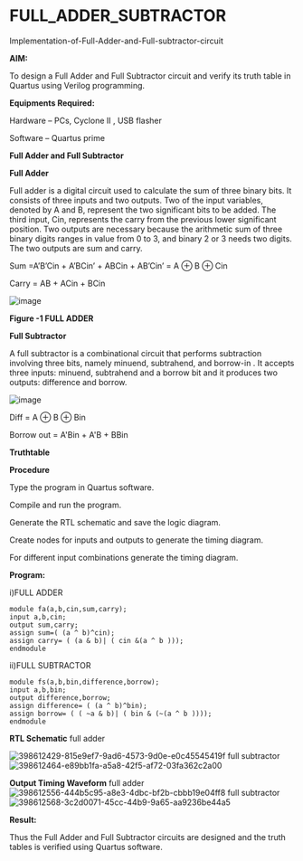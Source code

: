 # FULL_ADDER_SUBTRACTOR

Implementation-of-Full-Adder-and-Full-subtractor-circuit

**AIM:**

To design a Full Adder and Full Subtractor circuit and verify its truth table in Quartus using Verilog programming.

**Equipments Required:**

Hardware – PCs, Cyclone II , USB flasher

Software – Quartus prime

**Full Adder and Full Subtractor**

**Full Adder**

Full adder is a digital circuit used to calculate the sum of three binary bits. It consists of three inputs and two outputs. Two of the input variables, denoted by A and B, represent the two significant bits to be added. The third input, Cin, represents the carry from the previous lower significant position. Two outputs are necessary because the arithmetic sum of three binary digits ranges in value from 0 to 3, and binary 2 or 3 needs two digits. The two outputs are sum and carry.

Sum =A’B’Cin + A’BCin’ + ABCin + AB’Cin’ = A ⊕ B ⊕ Cin 

Carry = AB + ACin + BCin

![image](https://github.com/naavaneetha/FULL_ADDER_SUBTRACTOR/assets/154305477/0f30ba51-5ffb-4198-845f-18e054f675e7)

**Figure -1 FULL ADDER**

**Full Subtractor**

A full subtractor is a combinational circuit that performs subtraction involving three bits, namely minuend, subtrahend, and borrow-in . It accepts three inputs: minuend, subtrahend and a borrow bit and it produces two outputs: difference and borrow.

![image](https://github.com/naavaneetha/FULL_ADDER_SUBTRACTOR/assets/154305477/02b24f51-ab51-4304-9ad6-7b81ffc1ead5)

Diff = A ⊕ B ⊕ Bin 

Borrow out = A'Bin + A'B + BBin

**Truthtable**

**Procedure**

Type the program in Quartus software.

Compile and run the program.

Generate the RTL schematic and save the logic diagram.

Create nodes for inputs and outputs to generate the timing diagram.

For different input combinations generate the timing diagram.

**Program:**

i)FULL ADDER
~~~
module fa(a,b,cin,sum,carry);
input a,b,cin;
output sum,carry;
assign sum=( (a ^ b)^cin);
assign carry= ( (a & b)| ( cin &(a ^ b )));
endmodule
~~~


ii)FULL SUBTRACTOR
~~~
module fs(a,b,bin,difference,borrow);
input a,b,bin;
output difference,borrow;
assign difference= ( (a ^ b)^bin);
assign borrow= ( ( ~a & b)| ( bin & (~(a ^ b ))));
endmodule
~~~

**RTL Schematic**
full adder

![398612429-815e9ef7-9ad6-4573-9d0e-e0c45545419f](https://github.com/user-attachments/assets/fd99e7dd-0f16-4375-b5a5-fef764b1d3c4)
 full subtractor
  ![398612464-e89bb1fa-a5a8-42f5-af72-03fa362c2a00](https://github.com/user-attachments/assets/746b517e-81bc-4e9d-af58-38eb722f581a)

**Output Timing Waveform**
full adder
![398612556-444b5c95-a8e3-4dbc-bf2b-cbbb19e04ff8](https://github.com/user-attachments/assets/317b1fc7-f3b3-494b-9279-9d5c03601316)
 full subtractor
 ![398612568-3c2d0071-45cc-44b9-9a65-aa9236be44a5](https://github.com/user-attachments/assets/2a469f92-928c-45d7-8f17-c4141e064dea)

**Result:**

Thus the Full Adder and Full Subtractor circuits are designed and the truth tables is verified using Quartus software.



